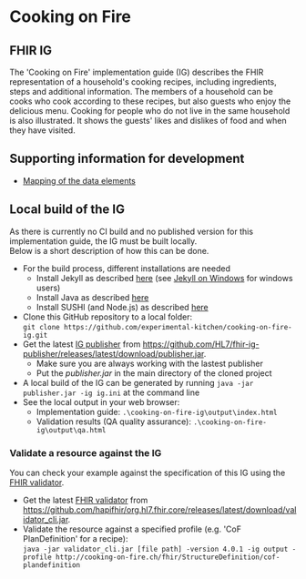 # Cooking on Fire
## FHIR IG
The 'Cooking on Fire' implementation guide (IG) describes the FHIR representation of a household's cooking recipes, including ingredients, steps and additional information. The members of a household can be cooks who cook according to these recipes, but also guests who enjoy the delicious menu. Cooking for people who do not live in the same household is also illustrated. It shows the guests' likes and dislikes of food and when they have visited.

## Supporting information for development
* [Mapping of the data elements](https://docs.google.com/spreadsheets/d/1cM8zTuKRDJHVVYUf_UWtyd8ImTYp2xOCVVX0WzpE_hI/edit#gid=0)

## Local build of the IG
As there is currently no CI build and no published version for this implementation guide, the IG must be built locally.   
Below is a short description of how this can be done.


* For the build process, different installations are needed
   * Install Jekyll as described [here](https://jekyllrb.com/) (see [Jekyll on Windows](http://jekyll-windows.juthilo.com/2-jekyll-gem/) for windows users)
   * Install Java as described [here](https://www.java.com/en/download/help/download_options.html)
   * Install SUSHI (and Node.js) as described [here](https://fshschool.org/docs/sushi/installation/)
* Clone this GitHub repository to a local folder:   
  ```git clone https://github.com/experimental-kitchen/cooking-on-fire-ig.git```
* Get the latest [IG publisher](https://confluence.hl7.org/display/FHIR/IG+Publisher+Documentation) from https://github.com/HL7/fhir-ig-publisher/releases/latest/download/publisher.jar. 
   * Make sure you are always working with the lastest publisher 
   * Put the *publisher.jar* in the main directory of the cloned project
* A local build of the IG can be generated by running `java -jar publisher.jar -ig ig.ini` at the command line
* See the local output in your web browser:
   * Implementation guide: `.\cooking-on-fire-ig\output\index.html`
   * Validation results (QA quality assurance): `.\cooking-on-fire-ig\output\qa.html`
   

### Validate a resource against the IG
You can check your example against the specification of this IG using the [FHIR validator](https://confluence.hl7.org/display/FHIR/Using+the+FHIR+Validator).

* Get the latest [FHIR validator](https://confluence.hl7.org/display/FHIR/IG+Publisher+Documentation) from https://github.com/hapifhir/org.hl7.fhir.core/releases/latest/download/validator_cli.jar.
* Validate the resource against a specified profile (e.g. 'CoF PlanDefinition' for a recipe):   
  ```java -jar validator_cli.jar [file path] -version 4.0.1 -ig output -profile http://cooking-on-fire.ch/fhir/StructureDefinition/cof-plandefinition```